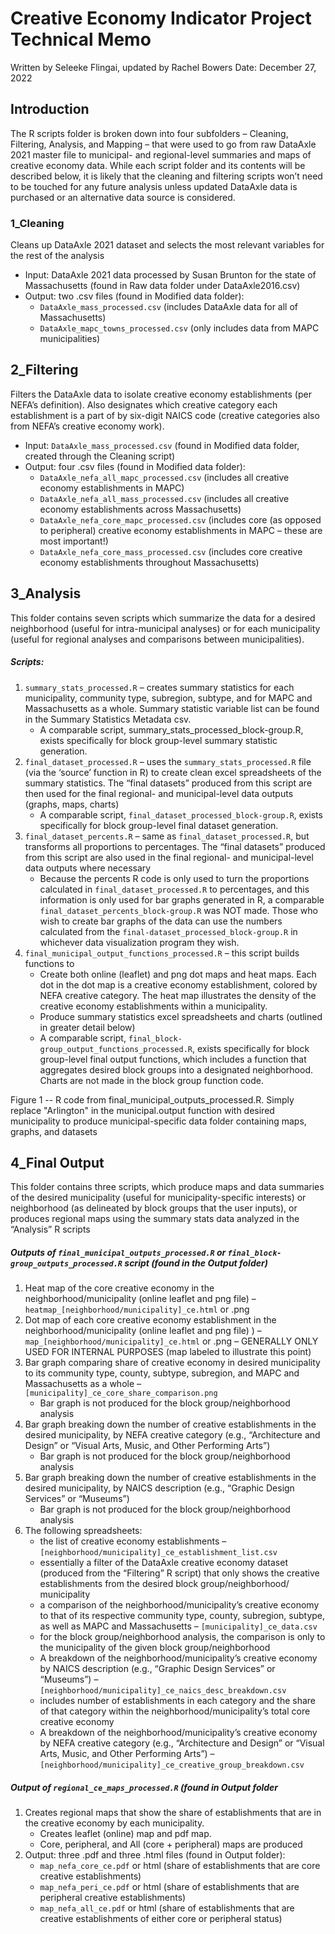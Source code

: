 # Creative Economy Indicator Project Technical Memo

Written by Seleeke Flingai, updated by Rachel Bowers
Date: December 27, 2022

## Introduction
The R scripts folder is broken down into four subfolders – Cleaning, Filtering, Analysis, and Mapping – that were used to go from raw DataAxle 2021 master file to municipal- and regional-level summaries and maps of creative economy data. 
While each script folder and its contents will be described below, it is likely that the cleaning and filtering scripts won’t need to be touched for any future analysis unless updated DataAxle data is purchased or an alternative data source is considered. 



### 1_Cleaning
Cleans up DataAxle 2021 dataset and selects the most relevant variables for the rest of the analysis
- Input: DataAxle 2021 data processed by Susan Brunton for the state of Massachusetts (found in Raw data folder under DataAxle2016.csv)
- Output: two .csv files (found in Modified data folder): 
    - `DataAxle_mass_processed.csv` (includes DataAxle data for all of Massachusetts)
    - `DataAxle_mapc_towns_processed.csv` (only includes data from MAPC municipalities)

## 2_Filtering
Filters the DataAxle data to isolate creative economy establishments (per NEFA’s definition). Also designates which creative category each establishment is a part of by six-digit NAICS code (creative categories also from NEFA’s creative economy work).
- Input: `DataAxle_mass_processed.csv` (found in Modified data folder, created through the Cleaning script)
- Output: four .csv files (found in Modified data folder):
    - `DataAxle_nefa_all_mapc_processed.csv` (includes all creative economy establishments in MAPC)
    - `DataAxle_nefa_all_mass_processed.csv` (includes all creative economy establishments across Massachusetts)
    - `DataAxle_nefa_core_mapc_processed.csv` (includes core (as opposed to peripheral) creative economy establishments in MAPC – these are most important!)
    - `DataAxle_nefa_core_mass_processed.csv` (includes core creative economy establishments throughout Massachusetts)

## 3_Analysis
This folder contains seven scripts which summarize the data for a desired neighborhood (useful for intra-municipal analyses) or for each municipality (useful for regional analyses and comparisons between municipalities).
##### Scripts: 
1. `summary_stats_processed.R` – creates summary statistics for each municipality, community type, subregion, subtype, and for MAPC and Massachusetts as a whole. Summary statistic variable list can be found in the Summary Statistics Metadata csv. 
    - A comparable script, summary_stats_processed_block-group.R, exists specifically for block group-level summary statistic generation.
2. `final_dataset_processed.R` – uses the `summary_stats_processed.R` file (via the ‘source’ function in R) to create clean excel spreadsheets of the summary statistics. The “final datasets” produced from this script are then used for the final regional- and municipal-level data outputs (graphs, maps, charts)
    - A comparable script, `final_dataset_processed_block-group.R`, exists specifically for block group-level final dataset generation.
3. `final_dataset_percents.R` – same as `final_dataset_processed.R`, but transforms all proportions to percentages. The “final datasets” produced from this script are also used in the final regional- and municipal-level data outputs where necessary
    -	Because the percents R code is only used to turn the proportions calculated in `final_dataset_processed.R` to percentages, and this information is only used for bar graphs generated in R, a comparable `final_dataset_percents_block-group.R` was NOT made. Those who wish to create bar graphs of the data can use the numbers calculated from the `final-dataset_processed_block-group.R` in whichever data visualization program they wish.
4. `final_municipal_output_functions_processed.R` – this script builds functions to
    - Create both online (leaflet) and png dot maps and heat maps. Each dot in the dot map is a creative economy establishment, colored by NEFA creative category. The heat map illustrates the density of the creative economy establishments within a municipality. 
    - Produce summary statistics excel spreadsheets and charts (outlined in greater detail below)
    - A comparable script, `final_block-group_output_functions_processed.R`, exists specifically for block group-level final output functions, which includes a function that aggregates desired block groups into a designated neighborhood. Charts are not made in the block group function code. 

 
Figure 1 -- R code from final_municipal_outputs_processed.R. Simply replace "Arlington" in the municipal.output function with desired municipality to produce municipal-specific data folder containing maps, graphs, and datasets

## 4_Final Output
This folder contains three scripts, which produce maps and data summaries of the desired municipality (useful for municipality-specific interests) or neighborhood (as delineated by block groups that the user inputs), or produces regional maps using the summary stats data analyzed in the “Analysis” R scripts

##### Outputs of `final_municipal_outputs_processed.R` or `final_block-group_outputs_processed.R` script (found in the Output folder)
1.	Heat map of the core creative economy in the neighborhood/municipality (online leaflet and png file) – `heatmap_[neighborhood/municipality]_ce.html` or .png
2.	Dot map of each core creative economy establishment in the neighborhood/municipality (online leaflet and png file) ) – `map_[neighborhood/municipality]_ce.html` or .png – GENERALLY ONLY USED FOR INTERNAL PURPOSES (map labeled to illustrate this point)
3.	Bar graph comparing share of creative economy in desired municipality to its community type, county, subtype, subregion, and MAPC and Massachusetts as a whole – `[municipality]_ce_core_share_comparison.png`
     -	Bar graph is not produced for the block group/neighborhood analysis
4.	Bar graph breaking down the number of creative establishments in the desired municipality, by NEFA creative category (e.g., “Architecture and Design” or “Visual Arts, Music, and Other Performing Arts”)
    -	Bar graph is not produced for the block group/neighborhood analysis
5. Bar graph breaking down the number of creative establishments in the desired municipality, by NAICS description (e.g., “Graphic Design Services” or “Museums”)
    -	Bar graph is not produced for the block group/neighborhood analysis
6.	The following spreadsheets:
    -	the list of creative economy establishments – `[neighborhood/municipality]_ce_establishment_list.csv`
    -	essentially a filter of the DataAxle creative economy dataset (produced from the “Filtering” R script) that only shows the creative establishments from the desired block group/neighborhood/ municipality
    -	a comparison of the neighborhood/municipality’s creative economy to that of its respective community type, county, subregion, subtype, as well as MAPC and Massachusetts – `[municipality]_ce_data.csv`
    -	for the block group/neighborhood analysis, the comparison is only to the municipality of the given block group/neighborhood
    -	A breakdown of the neighborhood/municipality’s creative economy by NAICS description (e.g., “Graphic Design Services” or “Museums”) – `[neighborhood/municipality]_ce_naics_desc_breakdown.csv`
    -	includes number of establishments in each category and the share of that category within the neighborhood/municipality’s total core creative economy
    -	A breakdown of the neighborhood/municipality’s creative economy by NEFA creative category (e.g., “Architecture and Design” or “Visual Arts, Music, and Other Performing Arts”) – `[neighborhood/municipality]_ce_creative_group_breakdown.csv`

##### Output of `regional_ce_maps_processed.R` (found in Output folder
1.	Creates regional maps that show the share of establishments that are in the creative economy by each municipality. 
    -	Creates leaflet (online) map and pdf map. 
    -	Core, peripheral, and All (core + peripheral) maps are produced
2.	Output: three .pdf and three .html files (found in Output folder):
    -	`map_nefa_core_ce.pdf` or html (share of establishments that are core creative establishments)
    -	`map_nefa_peri_ce.pdf` or html (share of establishments that are peripheral creative establishments)
    -	`map_nefa_all_ce.pdf` or html (share of establishments that are creative establishments of either core or  peripheral status)

